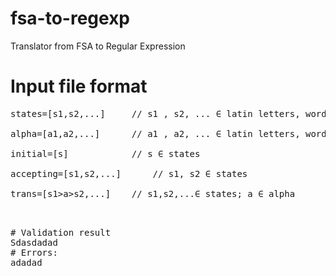 # fsa-to-regexp
Translator from FSA to Regular Expression
# Input file format
<pre>
states=[s1,s2,...]	   // s1 , s2, ... ∈ latin letters, words and numbers<br/>
alpha=[a1,a2,...]	   // a1 , a2, ... ∈ latin letters, words, numbers and character '_’<br/>
initial=[s]	           // s ∈ states<br/>
accepting=[s1,s2,...]	   // s1, s2 ∈ states<br/>
trans=[s1>a>s2,...]	   // s1,s2,...∈ states; a ∈ alpha<br/>
<pre/>

# Validation result
Sdasdadad
# Errors:
adadad
